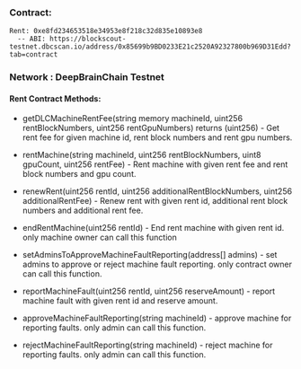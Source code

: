 ### Contract:
    Rent: 0xe8fd234653518e34953e8f218c32d835e10893e8
      -- ABI: https://blockscout-testnet.dbcscan.io/address/0x85699b9BD0233E21c2520A92327800b969D31Edd?tab=contract

### Network : DeepBrainChain Testnet

#### Rent Contract Methods:

* getDLCMachineRentFee(string memory machineId, uint256 rentBlockNumbers, uint256 rentGpuNumbers) returns (uint256) - Get rent fee for given machine id, rent block numbers and rent gpu numbers.

* rentMachine(string  machineId, uint256 rentBlockNumbers, uint8 gpuCount, uint256 rentFee) - Rent machine with given rent fee and rent block numbers and gpu count.

* renewRent(uint256 rentId, uint256 additionalRentBlockNumbers, uint256 additionalRentFee) - Renew rent with given rent id, additional rent block numbers and additional rent fee.

* endRentMachine(uint256 rentId) - End rent machine with given rent id. only machine owner can call this function

* setAdminsToApproveMachineFaultReporting(address[] admins) - set admins to approve or reject machine fault reporting. only contract owner can call this function.

* reportMachineFault(uint256 rentId, uint256 reserveAmount) - report machine fault with given rent id and reserve amount.

* approveMachineFaultReporting(string machineId) - approve machine for reporting faults. only admin can call this function.

* rejectMachineFaultReporting(string machineId) - reject machine for reporting faults. only admin can call this function.